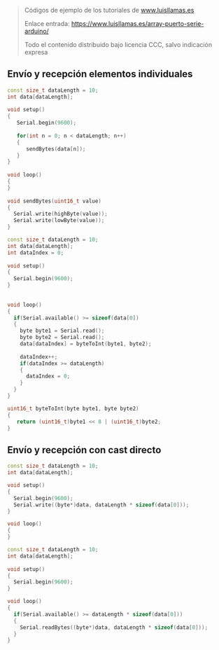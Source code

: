 > Códigos de ejemplo de los tutoriales de www.luisllamas.es
>
> Enlace entrada: https://www.luisllamas.es/array-puerto-serie-arduino/
>
> Todo el contenido distribuido bajo licencia CCC, salvo indicación expresa

## Envío y recepción elementos individuales
```cpp
const size_t dataLength = 10;
int data[dataLength];
 
void setup()
{
   Serial.begin(9600);
  
   for(int n = 0; n < dataLength; n++)
   {
      sendBytes(data[n]);
   }
} 
 
void loop() 
{ 
}
 
void sendBytes(uint16_t value)
{
  Serial.write(highByte(value));
  Serial.write(lowByte(value));
}
```

```cpp
const size_t dataLength = 10;
int data[dataLength];
int dataIndex = 0;
 
void setup()
{
  Serial.begin(9600);
} 
 
 
void loop()
{   
  if(Serial.available() >= sizeof(data[0])
  {
    byte byte1 = Serial.read();
    byte byte2 = Serial.read();
    data[dataIndex] = byteToInt(byte1, byte2);
 
    dataIndex++;
    if(dataIndex >= dataLength)
    {
      dataIndex = 0;
    }
  } 
} 

uint16_t byteToInt(byte byte1, byte byte2)
{
   return (uint16_t)byte1 << 8 | (uint16_t)byte2;
}
```


## Envío y recepción con cast directo
```cpp
const size_t dataLength = 10;
int data[dataLength];

void setup()
{
  Serial.begin(9600);
  Serial.write((byte*)data, dataLength * sizeof(data[0]));
} 

void loop()
{
}
```

```cpp
const size_t dataLength = 10;
int data[dataLength];
 
void setup()
{
  Serial.begin(9600);
} 

void loop()
{   
  if(Serial.available() >= dataLength * sizeof(data[0]))
  {
    Serial.readBytes((byte*)data, dataLength * sizeof(data[0]));
  } 
}
```


